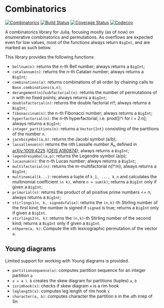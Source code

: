 # Combinatorics

[![Combinatorics](http://pkg.julialang.org/badges/Combinatorics_0.5.svg)](http://pkg.julialang.org/?pkg=Combinatorics&ver=0.5)
[![Build Status](https://travis-ci.org/JuliaMath/Combinatorics.jl.svg?branch=master)](https://travis-ci.org/JuliaMath/Combinatorics.jl)
[![Coverage Status](https://coveralls.io/repos/github/JuliaMath/Combinatorics.jl/badge.svg?branch=master)](https://coveralls.io/github/JuliaMath/Combinatorics.jl?branch=master)
[![Codecov](https://codecov.io/gh/JuliaMath/Combinatorics.jl/branch/master/graph/badge.svg)](https://codecov.io/gh/JuliaMath/Combinatorics.jl)

A combinatorics library for Julia, focusing mostly (as of now) on enumerative
combinatorics and permutations.  As overflows are expected even for low values,
most of the functions always return `BigInt`, and are marked as such below.

This library provides the following functions:
 - `bellnum(n)`: returns the n-th Bell number; always returns a `BigInt`;
 - `catalannum(n)`: returns the n-th Catalan number; always returns a `BigInt`;
 - `combinations(a)`: returns combinations of all order by chaining calls to `Base.combinations(a,n)`;
 - `derangement(n)`/`subfactorial(n)`: returns the number of permutations of n with no fixed points; always returns a `BigInt`;
 - `doublefactorial(n)`: returns the double factorial n!!; always returns a `BigInt`;
 - `fibonaccinum(n)`: the n-th Fibonacci number; always returns a `BigInt`;
 - `hyperfactorial(n)`: the n-th hyperfactorial, i.e. prod([i^i for i = 2:n]; always returns a `BigInt`;
 - `integer_partitions(n)`: returns a `Vector{Int}` consisting of the partitions of the number `n`.
 - `jacobisymbol(a,b)`: returns the Jacobi symbol (a/b);
 - `lassallenum(n)`: returns the nth Lassalle number A<sub>n</sub> defined in [arXiv:1009.4225](http://arxiv.org/abs/1009.4225) ([OEIS A180874](http://oeis.org/A180874)); always returns a `BigInt`;
 - `legendresymbol(a,p)`: returns the Legendre symbol (a/p);
 - `lucasnum(n)`: the n-th Lucas number; always returns a `BigInt`;
 - `multifactorial(n)`: returns the m-multifactorial n(!^m); always returns a `BigInt`;
 - `multinomial(k...)`: receives a tuple of `k_1, ..., k_n` and calculates the multinomial coefficient `(n k)`, where `n = sum(k)`; returns a `BigInt` only if given a `BigInt`;
 - `primorial(n)`: returns the product of all positive prime numbers <= n; always returns a `BigInt`;
 - `stirlings1(n, k, signed=false)`: returns the `(n,k)`-th Stirling number of the first kind; the number is signed if `signed` is true; returns a `BigInt` only if given a `BigInt`.
 - `stirlings2(n, k)`: returns the `(n,k)`-th Stirling number of the second kind; returns a `BigInt` only if given a `BigInt`.
 - `nthperm(a, k)`: Compute the `k`th lexicographic permutation of the vector `a`.

Young diagrams
--------------
Limited support for working with Young diagrams is provided.

- `partitionsequence(a)`: computes partition sequence for an integer partition `a`
- `x = a \ b` creates the skew diagram for partitions (tuples) `a`, `b`
- `isrimhook(x)`: checks if skew diagram `x` is a rim hook
- `leglength(x)`: computes leg length of rim hook `x`
- `character(a, b)`: computes character the partition `b` in the `a`th irrep of Sn

